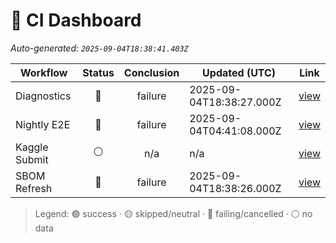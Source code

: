 # 🚦 CI Dashboard

_Auto-generated: `2025-09-04T18:38:41.403Z`_

| Workflow | Status | Conclusion | Updated (UTC) | Link |
|---|:---:|:---:|---|---|
| Diagnostics | 🔴 | failure | 2025-09-04T18:38:27.000Z | [view](https://github.com/bartytime4life/ArielSensorArray/actions/runs/17473484720) |
| Nightly E2E | 🔴 | failure | 2025-09-04T04:41:08.000Z | [view](https://github.com/bartytime4life/ArielSensorArray/actions/runs/17453526550) |
| Kaggle Submit | ⚪ | n/a | n/a | [view]( ) |
| SBOM Refresh | 🔴 | failure | 2025-09-04T18:38:26.000Z | [view](https://github.com/bartytime4life/ArielSensorArray/actions/runs/17473484599) |

> Legend: 🟢 success · 🟡 skipped/neutral · 🔴 failing/cancelled · ⚪ no data